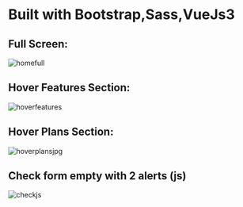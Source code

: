# Built with Bootstrap,Sass,VueJs3
## Full Screen:
![homefull](https://user-images.githubusercontent.com/113302882/209551512-dc12b948-d035-4fda-bdac-eef5e522bd91.png)
## Hover Features Section:
![hoverfeatures](https://user-images.githubusercontent.com/113302882/209551519-2e42f117-70a7-4be0-b476-f3450018e64a.jpg)
## Hover Plans Section:
![hoverplansjpg](https://user-images.githubusercontent.com/113302882/209551523-f35d8bea-8608-432d-9b30-339c724d02e8.jpg)
## Check form empty with 2 alerts (js)
![checkjs](https://user-images.githubusercontent.com/113302882/209551526-6e934a24-ba2d-4fed-b343-7bae4aeb74ec.jpg)
